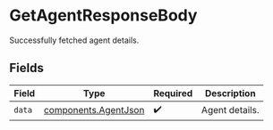 # GetAgentResponseBody

Successfully fetched agent details.


## Fields

| Field                                                        | Type                                                         | Required                                                     | Description                                                  |
| ------------------------------------------------------------ | ------------------------------------------------------------ | ------------------------------------------------------------ | ------------------------------------------------------------ |
| `data`                                                       | [components.AgentJson](../../models/components/agentjson.md) | :heavy_check_mark:                                           | Agent details.                                               |